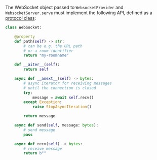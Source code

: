 The WebSocket object passed to `WebsocketProvider` and `WebsocketServer.serve`
must implement the following API, defined as a [protocol class](../reference/WebSocket.md):

```py
class WebSocket:

    @property
    def path(self) -> str:
        # can be e.g. the URL path
        # or a room identifier
        return "my-roomname"

    def __aiter__(self):
        return self

    async def __anext__(self) -> bytes:
        # async iterator for receiving messages
        # until the connection is closed
        try:
            message = await self.recv()
        except Exception:
            raise StopAsyncIteration()

        return message

    async def send(self, message: bytes):
        # send message
        pass

    async def recv(self) -> bytes:
        # receive message
        return b""
```

